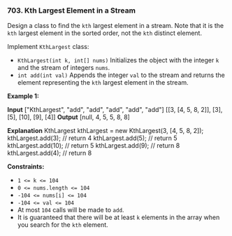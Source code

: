 ### 703\. Kth Largest Element in a Stream

Design a class to find the `kth` largest element in a stream. Note that it is the `kth` largest element in the sorted order, not the `kth` distinct element.

Implement `KthLargest` class:

*   `KthLargest(int k, int[] nums)` Initializes the object with the integer `k` and the stream of integers `nums`.
*   `int add(int val)` Appends the integer `val` to the stream and returns the element representing the `kth` largest element in the stream.

**Example 1:**

**Input**
\["KthLargest", "add", "add", "add", "add", "add"\]
\[\[3, \[4, 5, 8, 2\]\], \[3\], \[5\], \[10\], \[9\], \[4\]\]
**Output**
\[null, 4, 5, 5, 8, 8\]

**Explanation**
KthLargest kthLargest = new KthLargest(3, \[4, 5, 8, 2\]);
kthLargest.add(3);   // return 4
kthLargest.add(5);   // return 5
kthLargest.add(10);  // return 5
kthLargest.add(9);   // return 8
kthLargest.add(4);   // return 8

**Constraints:**

*   `1 <= k <= 104`
*   `0 <= nums.length <= 104`
*   `-104 <= nums[i] <= 104`
*   `-104 <= val <= 104`
*   At most `104` calls will be made to `add`.
*   It is guaranteed that there will be at least `k` elements in the array when you search for the `kth` element.
